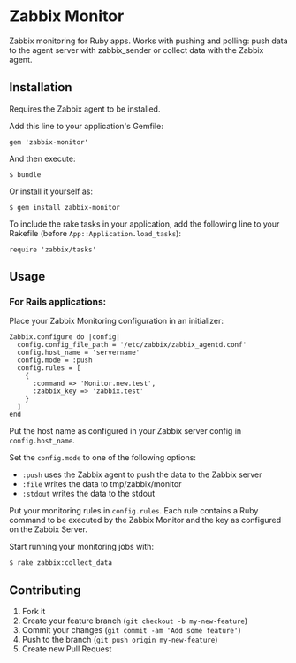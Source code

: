 # Zabbix Monitor

Zabbix monitoring for Ruby apps. Works with pushing and polling: push data to the agent server with zabbix_sender or collect data with the Zabbix agent.

## Installation

Requires the Zabbix agent to be installed.

Add this line to your application's Gemfile:

    gem 'zabbix-monitor'

And then execute:

    $ bundle

Or install it yourself as:

    $ gem install zabbix-monitor

To include the rake tasks in your application, add the following line to your Rakefile (before `App::Application.load_tasks`):

    require 'zabbix/tasks'

## Usage

### For Rails applications:

Place your Zabbix Monitoring configuration in an initializer:

    Zabbix.configure do |config|
      config.config_file_path = '/etc/zabbix/zabbix_agentd.conf'
      config.host_name = 'servername'
      config.mode = :push
      config.rules = [
        {
          :command => 'Monitor.new.test',
          :zabbix_key => 'zabbix.test'
        }
      ]
    end

Put the host name as configured in your Zabbix server config in `config.host_name`.

Set the `config.mode` to one of the following options:

- `:push` uses the Zabbix agent to push the data to the Zabbix server
- `:file` writes the data to tmp/zabbix/monitor
- `:stdout` writes the data to the stdout

Put your monitoring rules in `config.rules`. Each rule contains a Ruby command to be executed by the Zabbix Monitor and the key as configured on the Zabbix Server.

Start running your monitoring jobs with:

    $ rake zabbix:collect_data

## Contributing

1. Fork it
2. Create your feature branch (`git checkout -b my-new-feature`)
3. Commit your changes (`git commit -am 'Add some feature'`)
4. Push to the branch (`git push origin my-new-feature`)
5. Create new Pull Request
